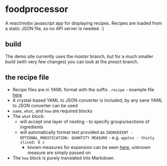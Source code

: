 # foodprocessor

A react/mobx javascript app for displaying recipes. Recipes are loaded from a static JSON file, so no API server is needed. :)

## build

The demo site currently uses the _master_ branch, but for a *much* smaller build (with very few changes) you can look at the _preact_ branch.

## the recipe file

- Recipe files are in YAML format with the suffix `.recipe` - example file [here](https://github.com/pearofducks/foodprocessor/blob/master/applePie.recipe)
- A crystal-based YAML to JSON converter is included, by any sane YAML to JSON converter can be used
- `name`, `what`, and `how` are required blocks
- The `what` block:
  - will accept one layer of nesting - to specify groups/sections of ingredients
  - will automatically format text provided as `INGREDIENT - OPTIONAL_MODIFICATION: QUANTITY MEASURE` - e.g. `apples - thinly sliced: 6 c`
    - known measures for expansion can be seen [here](https://github.com/pearofducks/foodprocessor/blob/master/src/components.jsx#L131), unknown measure are simply passed on
- The `how` block is purely translated into Markdown
